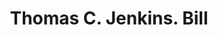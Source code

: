 ---
doi: 10.7916/D8FN2JBG
date_other: '1890'
date_other_textual: 1890-1899
form: printed ephemera
genre:
- Invoices
name:
- Thomas C. Jenkins
object_in_context_url: https://biggert.cul.columbia.edu/items/view/ave_biggert_01493
subject_hierarchical_geographic:
- Pittsburgh, Pennsylvania, United States
subject_name:
- Thomas C. Jenkins
title: Thomas C. Jenkins. Bill
sort_title: Thomas C. Jenkins. Bill
call_number: ave_biggert_01493
coordinates:
- 40.439722222222215,-79.97638888888889
pid: ave_biggert_01493
identifiers: ave_biggert_01493
thumbnail: https://derivativo-3.library.columbia.edu/iiif/2/ldpd:344019/full/!256,256/0/native.jpg
permalink: /biggert/ave_biggert_01493/
layout: iiif-image-page
---